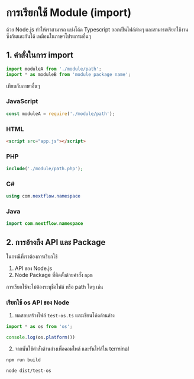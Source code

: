 
# การเรียกใช้ Module (import)
 
ด้วย Node.js ทำให้เราสามารถ แบ่งโค้ด Typescript ออกเป็นไฟล์ต่างๆ และสามารถเรียกใช้งานซึ่งกันและกันได้ เหมือนในภาษาโปรแกรมอื่นๆ 

## 1. คำสั่งในการ import 

```ts
import moduleA from './module/path';
import * as moduleB from 'module package name';
```

เทียบกับภาษาอื่นๆ 

### JavaScript
```js
const moduleA = require('./module/path');
```

### HTML
```html
<script src="app.js"></script>
```

### PHP
```php
include('./module/path.php');
```

### C#
```csharp
using com.nextflow.namespace
```

### Java
```java
import com.nextflow.namespace
```


## 2. การอ้างถึง API และ Package 

ในกรณีที่เราต้องการเรียกใช้ 

1. API ของ Node.js 
2. Node Package ที่ติดตั้งด้วยคำสั่ง `npm`

การเรียกใช้จะไม่ต้องระบุชื่อไฟล์ หรือ path ใดๆ เช่น

### เรียกใช้ os API ของ Node

1. ทดสอบสร้างไฟล์ `test-os.ts` และเขียนโค้ดด้านล่าง

```ts
import * as os from 'os';

console.log(os.platform())
```

2. จากนั้นใช้คำสั่งด้านล่างเพื่อคอมไพล์ และรันไฟล์ใน terminal

```bash
ืnpm run build
```

```bash
node dist/test-os
```
